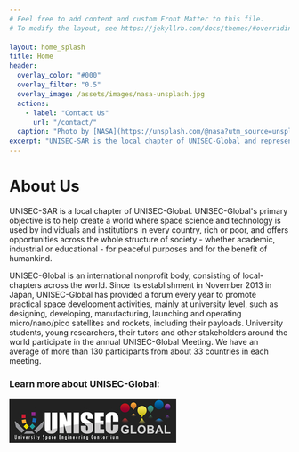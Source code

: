 ```yaml
---
# Feel free to add content and custom Front Matter to this file.
# To modify the layout, see https://jekyllrb.com/docs/themes/#overriding-theme-defaults

layout: home_splash
title: Home
header:
  overlay_color: "#000"
  overlay_filter: "0.5"
  overlay_image: /assets/images/nasa-unsplash.jpg
  actions:
    - label: "Contact Us"
      url: "/contact/"
  caption: "Photo by [NASA](https://unsplash.com/@nasa?utm_source=unsplash&utm_medium=referral&utm_content=creditCopyText) on [Unsplash](https://unsplash.com/images/nature/space?utm_source=unsplash&utm_medium=referral&utm_content=creditCopyText)"
excerpt: "UNISEC-SAR is the local chapter of UNISEC-Global and represents the Southern Africa Region, specifically the countries South Africa, Angola, and Namibia. We promote access to satellite engineering activities for all."
---
```

# About Us
UNISEC-SAR is a local chapter of UNISEC-Global. UNISEC-Global's primary objective is to help create a world where space science and technology is used by individuals and institutions in every country, rich or poor, and offers opportunities across the whole structure of society - whether academic, industrial or educational - for peaceful purposes and for the benefit of humankind.

UNISEC-Global is an international nonprofit body, consisting of local-chapters across the world. Since its establishment in November 2013 in Japan, UNISEC-Global has provided a forum every year to promote practical space development activities, mainly at university level, such as designing, developing, manufacturing, launching and operating micro/nano/pico satellites and rockets, including their payloads. University students, young researchers, their tutors and other stakeholders around the world participate in the annual UNISEC-Global Meeting. We have an average of more than 130 participants from about 33 countries in each meeting.

### Learn more about UNISEC-Global:
[![UNISEC-Global](/assets/images/unisec_logo2.jpg)](http://www.unisec-global.org/)
